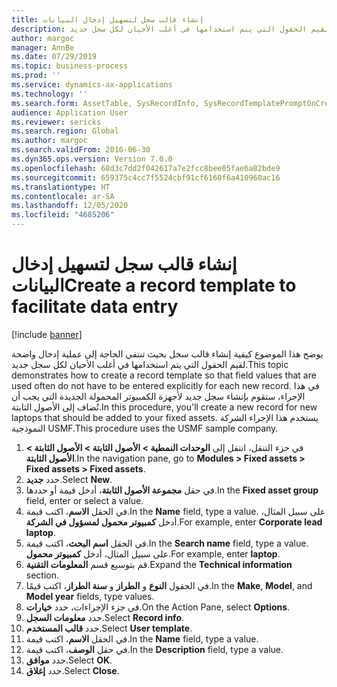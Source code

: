 ```yaml
---
title: إنشاء قالب سجل لتسهيل إدخال البيانات
description: يوضح هذا الموضوع كيفية إنشاء قالب سجل بحيث تنتفي الحاجة إلى عملية إدخال واضحة لقيم الحقول التي يتم استخدامها في أغلب الأحيان لكل سجل جديد.
author: margoc
manager: AnnBe
ms.date: 07/29/2019
ms.topic: business-process
ms.prod: ''
ms.service: dynamics-ax-applications
ms.technology: ''
ms.search.form: AssetTable, SysRecordInfo, SysRecordTemplatePromptOnCreate
audience: Application User
ms.reviewer: sericks
ms.search.region: Global
ms.author: margoc
ms.search.validFrom: 2016-06-30
ms.dyn365.ops.version: Version 7.0.0
ms.openlocfilehash: 68d3c7dd2f042617a7e2fcc8bee05fae6a82bde9
ms.sourcegitcommit: 659375c4cc7f5524cbf91cf6160f6a410960ac16
ms.translationtype: HT
ms.contentlocale: ar-SA
ms.lasthandoff: 12/05/2020
ms.locfileid: "4685206"
---
```

# <a name="create-a-record-template-to-facilitate-data-entry"></a><span data-ttu-id="18e5a-103">إنشاء قالب سجل لتسهيل إدخال البيانات</span><span class="sxs-lookup"><span data-stu-id="18e5a-103">Create a record template to facilitate data entry</span></span>

[!include [banner](../../includes/banner.md)]

<span data-ttu-id="18e5a-104">يوضح هذا الموضوع كيفية إنشاء قالب سجل بحيث تنتفي الحاجة إلى عملية إدخال واضحة لقيم الحقول التي يتم استخدامها في أغلب الأحيان لكل سجل جديد.</span><span class="sxs-lookup"><span data-stu-id="18e5a-104">This topic demonstrates how to create a record template so that field values that are used often do not have to be entered explicitly for each new record.</span></span> <span data-ttu-id="18e5a-105">في هذا الإجراء، ستقوم بإنشاء سجل جديد لأجهزة الكمبيوتر المحمولة الجديدة التي يجب أن تُضاف إلى الأصول الثابتة.</span><span class="sxs-lookup"><span data-stu-id="18e5a-105">In this procedure, you'll create a new record for new laptops that should be added to your fixed assets.</span></span> <span data-ttu-id="18e5a-106">يستخدم هذا الإجراء الشركة النموذجية USMF.</span><span class="sxs-lookup"><span data-stu-id="18e5a-106">This procedure uses the USMF sample company.</span></span>

1. <span data-ttu-id="18e5a-107">في جزء التنقل، انتقل إلى **الوحدات النمطية > الأصول الثابتة > الأصول الثابتة > الأصول الثابتة‬**.</span><span class="sxs-lookup"><span data-stu-id="18e5a-107">In the navigation pane, go to **Modules > Fixed assets > Fixed assets > Fixed assets**.</span></span>
2. <span data-ttu-id="18e5a-108">حدد **جديد**.</span><span class="sxs-lookup"><span data-stu-id="18e5a-108">Select **New**.</span></span>
3. <span data-ttu-id="18e5a-109">في حقل **مجموعة الأصول الثابتة**، أدخل قيمة أو حددها.</span><span class="sxs-lookup"><span data-stu-id="18e5a-109">In the **Fixed asset group** field, enter or select a value.</span></span>
4. <span data-ttu-id="18e5a-110">في الحقل **الاسم**، اكتب قيمة.</span><span class="sxs-lookup"><span data-stu-id="18e5a-110">In the **Name** field, type a value.</span></span> <span data-ttu-id="18e5a-111">على سبيل المثال، أدخل **كمبيوتر محمول لمسؤول في الشركة**.</span><span class="sxs-lookup"><span data-stu-id="18e5a-111">For example, enter **Corporate lead laptop**.</span></span>  
5. <span data-ttu-id="18e5a-112">في الحقل **اسم البحث‬**، اكتب قيمة.</span><span class="sxs-lookup"><span data-stu-id="18e5a-112">In the **Search name** field, type a value.</span></span> <span data-ttu-id="18e5a-113">على سبيل المثال، أدخل **كمبيوتر محمول**.</span><span class="sxs-lookup"><span data-stu-id="18e5a-113">For example, enter **laptop**.</span></span>  
6. <span data-ttu-id="18e5a-114">قم بتوسيع قسم **المعلومات التقنية**.</span><span class="sxs-lookup"><span data-stu-id="18e5a-114">Expand the **Technical information** section.</span></span>
7. <span data-ttu-id="18e5a-115">في الحقول **النوع‬** و **الطراز** و **سنة الطراز‬**، اكتب قيمًا.</span><span class="sxs-lookup"><span data-stu-id="18e5a-115">In the **Make**, **Model**, and **Model year** fields, type values.</span></span>
8. <span data-ttu-id="18e5a-116">في جزء الإجراءات، حدد **خيارات**.</span><span class="sxs-lookup"><span data-stu-id="18e5a-116">On the Action Pane, select **Options**.</span></span>
9. <span data-ttu-id="18e5a-117">حدد **معلومات السجل‬**.</span><span class="sxs-lookup"><span data-stu-id="18e5a-117">Select **Record info**.</span></span>
10. <span data-ttu-id="18e5a-118">حدد **قالب المستخدم**.</span><span class="sxs-lookup"><span data-stu-id="18e5a-118">Select **User template**.</span></span>
11. <span data-ttu-id="18e5a-119">في الحقل **الاسم**، اكتب قيمة.</span><span class="sxs-lookup"><span data-stu-id="18e5a-119">In the **Name** field, type a value.</span></span>
12. <span data-ttu-id="18e5a-120">في حقل **الوصف**، اكتب قيمة.</span><span class="sxs-lookup"><span data-stu-id="18e5a-120">In the **Description** field, type a value.</span></span>
13. <span data-ttu-id="18e5a-121">حدد **موافق**.</span><span class="sxs-lookup"><span data-stu-id="18e5a-121">Select **OK**.</span></span>
14. <span data-ttu-id="18e5a-122">حدد **إغلاق**.</span><span class="sxs-lookup"><span data-stu-id="18e5a-122">Select **Close**.</span></span>

